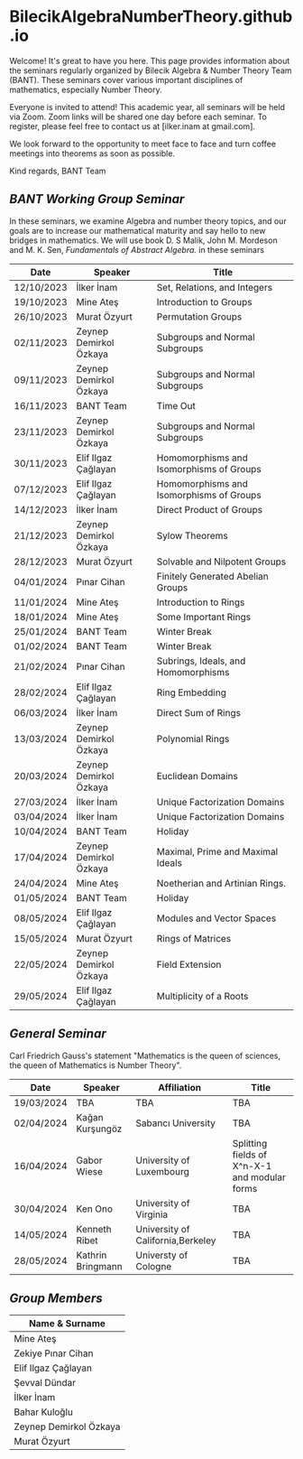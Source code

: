 # BilecikAlgebraNumberTheory.github.io


Welcome! It's great to have you here. This page provides information about the seminars regularly organized by Bilecik Algebra & Number Theory Team (BANT). These seminars cover various important disciplines of mathematics, especially Number Theory.

Everyone is invited to attend! This academic year, all seminars will be held via Zoom. Zoom links will be shared one day before each seminar. To register, please feel free to contact us at [ilker.inam at gmail.com].

We look forward to the opportunity to meet face to face and turn coffee meetings into theorems as soon as possible.

Kind regards,
BANT Team

## *BANT Working Group Seminar*

In these seminars, we examine Algebra and number theory topics, and our goals are to increase our mathematical maturity and say hello to new bridges in mathematics. We will use book D. S Malik, John M. Mordeson and M. K. Sen, *Fundamentals of Abstract Algebra.* in these seminars

| Date       | Speaker                    | Title                                     |
|------------|----------------------------|--------------------------------------------|
| 12/10/2023 | İlker İnam                 | Set, Relations, and Integers                |
| 19/10/2023 | Mine Ateş                  | Introduction to Groups                      |
| 26/10/2023 | Murat Özyurt               | Permutation Groups                           |
| 02/11/2023 | Zeynep Demirkol Özkaya     | Subgroups and Normal Subgroups               |
| 09/11/2023 | Zeynep Demirkol Özkaya     | Subgroups and Normal Subgroups               |
| 16/11/2023 | BANT Team                  | Time Out                    |
| 23/11/2023 | Zeynep Demirkol Özkaya     | Subgroups and Normal Subgroups               |
| 30/11/2023 | Elif Ilgaz Çağlayan        | Homomorphisms and Isomorphisms of Groups    |
| 07/12/2023 | Elif Ilgaz Çağlayan        | Homomorphisms and Isomorphisms of Groups    |
| 14/12/2023 | İlker İnam                 | Direct Product of Groups                     |
| 21/12/2023 | Zeynep Demirkol Özkaya     | Sylow Theorems                              |
| 28/12/2023 | Murat Özyurt               | Solvable and Nilpotent Groups                |
| 04/01/2024 | Pınar Cihan                | Finitely Generated Abelian Groups            |
| 11/01/2024 | Mine Ateş                  | Introduction to Rings                        |
| 18/01/2024 | Mine Ateş                  | Some Important Rings                        |
| 25/01/2024 | BANT Team                  | Winter Break                                |
| 01/02/2024 | BANT Team                  | Winter Break                                 |
| 21/02/2024 | Pınar Cihan                | Subrings, Ideals, and Homomorphisms          |
| 28/02/2024 | Elif Ilgaz Çağlayan        | Ring Embedding                               |
| 06/03/2024 | İlker İnam                 | Direct Sum of Rings                          |
| 13/03/2024 | Zeynep Demirkol Özkaya     | Polynomial Rings                             |
| 20/03/2024    |Zeynep Demirkol Özkaya     | Euclidean Domains    |
| 27/03/2024   | İlker İnam       | Unique Factorization Domains    |
|03/04/2024     | İlker İnam       | Unique Factorization Domains    |
|10/04/2024     |BANT Team       |   Holiday   |
|17/04/2024     |Zeynep Demirkol Özkaya     |Maximal, Prime and Maximal Ideals     |
|24/04/2024     | Mine Ateş      | Noetherian and Artinian Rings.   |
|01/05/2024     |BANT Team       |  Holiday    |
|08/05/2024     |Elif Ilgaz Çağlayan      | Modules and Vector Spaces     |
|15/05/2024     |Murat Özyurt      |Rings of Matrices     |
|22/05/2024      |Zeynep Demirkol Özkaya     | Field Extension     |
|29/05/2024      | Elif Ilgaz Çağlayan     | Multiplicity of a Roots    |




## *General Seminar*

Carl Friedrich Gauss's statement "Mathematics is the queen of sciences, the queen of Mathematics is Number Theory". 


| Date       | Speaker | Affiliation  | Title |
| -----------| ------- | ----- | ----------- |
| 19/03/2024 | TBA     | TBA   | TBA         |
| 02/04/2024 | Kağan Kurşungöz     | Sabancı University   |  TBA         |
| 16/04/2024  | Gabor Wiese     |  University of Luxembourg |  Splitting fields of X^n-X-1 and modular forms        |
| 30/04/2024 | Ken Ono    | University of Virginia     |   TBA     |
| 14/05/2024  | Kenneth Ribet    | University of California,Berkeley    |  TBA       |
| 28/05/2024  | Kathrin Bringmann    | Universty of Cologne    |      TBA  |



## *Group Members*


| Name & Surname           |
| ------------------------ |
| Mine Ateş                |
| Zekiye Pınar Cihan       |
| Elif Ilgaz Çağlayan      |
| Şevval Dündar            |
| İlker İnam               |
| Bahar Kuloğlu            |
| Zeynep Demirkol Özkaya   |
| Murat Özyurt             |
















